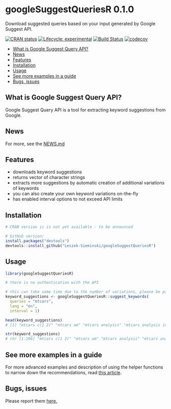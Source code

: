 # googleSuggestQueriesR 0.1.0
Download suggested queries based on your input generated by Google Suggest API.

<!-- badges: start -->
[![CRAN status](https://www.r-pkg.org/badges/version/googleSuggestQueriesR)](https://CRAN.R-project.org/package=googleSuggestQueriesR)
 [![Lifecycle: experimental](https://img.shields.io/badge/lifecycle-experimental-orange.svg)](https://www.tidyverse.org/lifecycle/#experimental)
[![Build Status](https://travis-ci.org/Leszek-Sieminski/googleSuggestQueriesR.svg?branch=master)](https://travis-ci.org/Leszek-Sieminski/googleSuggestQueriesR)
[![codecov](https://codecov.io/gh/Leszek-Sieminski/googleSuggestQueriesR/branch/master/graph/badge.svg)](https://codecov.io/gh/Leszek-Sieminski/googleSuggestQueriesR)
<!-- badges: end -->

* [What is Google Suggest Query API?](#what-is-google-suggest-query-api)
* [News](#news)
* [Features](#features)
* [Installation](#installation)
* [Usage](#usage)
* [See more examples in a guide](#see-more-examples-in-a-guide)
* [Bugs, issues](#bugs-issues)

## What is Google Suggest Query API?
Google Suggest Query API is a tool for extracting keyword suggestions from Google.

## News
For more, see the [NEWS.md](https://github.com/Leszek-Sieminski/googleSuggestQueriesR/blob/master/NEWS.md)

## Features
* downloads keyword suggestions
* returns vector of character strings
* extracts more suggestions by automatic creation of additional variations of keywords
* you can also create your own keyword variations on-the-fly
* has enabled interval options to not exceed API limits

## Installation
```r
# CRAN version is is not yet available - to be announced

# GitHub version:
install.packages("devtools")
devtools::install_github("Leszek-Sieminski/googleSuggestQueriesR")
```
## Usage
```r
library(googleSuggestQueriesR)

# there is no authentication with the API

# this can take some time due to the number of variations, please be patient
keyword_suggestions <- googleSuggestQueriesR::suggest_keywords(
  queries = "mtcars",
  lang = "en",
  interval = 1)

head(keyword_suggestions)
# [1] "mtcars c(1 2)" "mtcars am" "mtcars analysis" "mtcars analysis in r" "mtcars anova" "mtcars analysis using r"

str(keyword_suggestions)
# chr [1:196] "mtcars c(1 2)" "mtcars am" "mtcars analysis" "mtcars analysis in r" "mtcars anova" "mtcars analysis using r" ...
```

## See more examples in a guide
For more advanced examples and description of using the helper functions to narrow down the recommendations, read [this article](https://leszeksieminski.me/r/keyword-exploration-googlesuggestqueriesr/).

## Bugs, issues
Please report them [here.](https://github.com/Leszek-Sieminski/googleSuggestQueriesR/issues)
